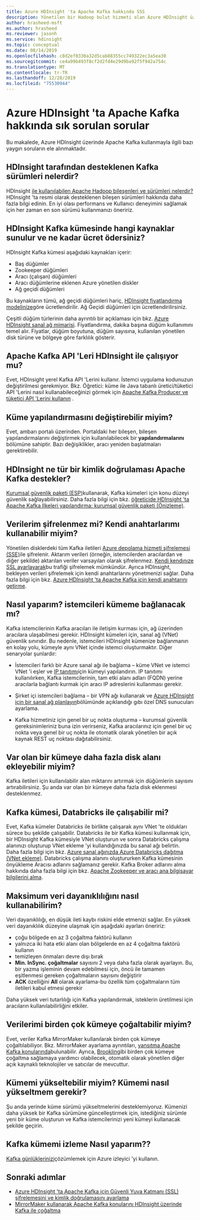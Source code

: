```yaml
---
title: Azure HDInsight 'ta Apache Kafka hakkında SSS
description: Yönetilen bir Hadoop bulut hizmeti olan Azure HDInsight üzerinde Apache Kafka hakkında sık sorulan soruların yanıtlarını alın.
author: hrasheed-msft
ms.author: hrasheed
ms.reviewer: jasonh
ms.service: hdinsight
ms.topic: conceptual
ms.date: 08/14/2019
ms.openlocfilehash: c8d2ef0330a32d5cab88355cc749322ec3a5ea30
ms.sourcegitcommit: ce4a99b493f8cf2d2fd4e29d9ba92f5f942a754c
ms.translationtype: MT
ms.contentlocale: tr-TR
ms.lasthandoff: 12/28/2019
ms.locfileid: "75530944"
---
```

# <a name="frequently-asked-questions-about-apache-kafka-in-azure-hdinsight"></a>Azure HDInsight 'ta Apache Kafka hakkında sık sorulan sorular

Bu makalede, Azure HDInsight üzerinde Apache Kafka kullanmayla ilgili bazı yaygın soruların ele alınmaktadır.

## <a name="what-kafka-versions-are-supported-by-hdinsight"></a>HDInsight tarafından desteklenen Kafka sürümleri nelerdir?

HDInsight [ile kullanılabilen Apache Hadoop bileşenleri ve sürümleri nelerdir?](../hdinsight-component-versioning.md#supported-hdinsight-versions)HDInsight 'ta resmi olarak desteklenen bileşen sürümleri hakkında daha fazla bilgi edinin. En iyi olası performans ve Kullanıcı deneyimini sağlamak için her zaman en son sürümü kullanmanızı öneririz.

## <a name="what-resources-are-provided-in-an-hdinsight-kafka-cluster-and-what-resources-am-i-charged-for"></a>HDInsight Kafka kümesinde hangi kaynaklar sunulur ve ne kadar ücret ödersiniz?

HDInsight Kafka kümesi aşağıdaki kaynakları içerir:

* Baş düğümler
* Zookeeper düğümleri
* Aracı (çalışan) düğümleri 
* Aracı düğümlerine eklenen Azure yönetilen diskler
* Ağ geçidi düğümleri

Bu kaynakların tümü, ağ geçidi düğümleri hariç, [HDInsight fiyatlandırma modelinize](https://azure.microsoft.com/pricing/details/hdinsight/)göre ücretlendirilir. Ağ Geçidi düğümleri için ücretlendirilirsiniz.

Çeşitli düğüm türlerinin daha ayrıntılı bir açıklaması için bkz. [Azure HDInsight sanal ağ mimarisi](../hdinsight-virtual-network-architecture.md). Fiyatlandırma, dakika başına düğüm kullanımını temel alır. Fiyatlar, düğüm boyutuna, düğüm sayısına, kullanılan yönetilen disk türüne ve bölgeye göre farklılık gösterir.

## <a name="do-apache-kafka-apis-work-with-hdinsight"></a>Apache Kafka API 'Leri HDInsight ile çalışıyor mu?

Evet, HDInsight yerel Kafka API 'Lerini kullanır. İstemci uygulama kodunuzun değiştirilmesi gerekmiyor. Bkz. Öğretici: küme ile Java tabanlı üretici/tüketici API 'Lerini nasıl kullanabileceğinizi görmek için [Apache Kafka Producer ve tüketici API 'Lerini kullanın](./apache-kafka-producer-consumer-api.md) .

## <a name="can-i-change-cluster-configurations"></a>Küme yapılandırmasını değiştirebilir miyim?

Evet, ambarı portalı üzerinden. Portaldaki her bileşen, bileşen yapılandırmalarını değiştirmek için kullanılabilecek bir **yapılandırmalarını** bölümüne sahiptir. Bazı değişiklikler, aracı yeniden başlatmaları gerektirebilir.

## <a name="what-type-of-authentication-does-hdinsight-support-for-apache-kafka"></a>HDInsight ne tür bir kimlik doğrulaması Apache Kafka destekler?

[Kurumsal güvenlik paketi (ESP)](../domain-joined/apache-domain-joined-architecture.md)kullanarak, Kafka kümeleri için konu düzeyi güvenlik sağlayabilirsiniz. Daha fazla bilgi için bkz. [öğreticide HDInsight 'ta Apache Kafka Ilkeleri yapılandırma: kurumsal güvenlik paketi (Önizleme)](../domain-joined/apache-domain-joined-run-kafka.md).

## <a name="is-my-data-encrypted-can-i-use-my-own-keys"></a>Verilerim şifrelenmez mi? Kendi anahtarlarımı kullanabilir miyim?

Yönetilen disklerdeki tüm Kafka iletileri [Azure depolama hizmeti şifrelemesi (SSE)](../../storage/common/storage-service-encryption.md)ile şifrelenir. Aktarım verileri (örneğin, istemcilerden aracılardan ve diğer şekilde) aktarılan veriler varsayılan olarak şifrelenmez. [Kendi kendınıze SSL ayarlayarak](./apache-kafka-ssl-encryption-authentication.md)bu trafiği şifrelemek mümkündür. Ayrıca HDInsight, bekleyen verileri şifrelemek için kendi anahtarlarını yönetmenizi sağlar. Daha fazla bilgi için bkz. [Azure HDInsight 'ta Apache Kafka için kendi anahtarını getirme](apache-kafka-byok.md).

## <a name="how-do-i-connect-clients-to-my-cluster"></a>Nasıl yaparım? istemcileri kümeme bağlanacak mı?

Kafka istemcilerinin Kafka aracıları ile iletişim kurması için, ağ üzerinden aracılara ulaşabilmesi gerekir. HDInsight kümeleri için, sanal ağ (VNet) güvenlik sınırıdır. Bu nedenle, istemcileri HDInsight kümenize bağlanmanın en kolay yolu, kümeyle aynı VNet içinde istemci oluşturmaktır. Diğer senaryolar şunlardır:

* İstemcileri farklı bir Azure sanal ağı ile bağlama – küme VNet ve istemci VNet 'i eşler ve [IP tanıtımı](apache-kafka-connect-vpn-gateway.md#configure-kafka-for-ip-advertising)için kümeyi yapılandırın. IP tanıtımı kullanılırken, Kafka istemcilerinin, tam etki alanı adları (FQDN) yerine aracılarla bağlantı kurmak için aracı IP adreslerini kullanması gerekir.

* Şirket içi istemcileri bağlama – bir VPN ağı kullanarak ve [Azure HDInsight için bir sanal ağ planlayın](../hdinsight-plan-virtual-network-deployment.md)bölümünde açıklandığı gıbı özel DNS sunucuları ayarlama.

* Kafka hizmetiniz için genel bir uç nokta oluşturma – kurumsal güvenlik gereksinimleriniz buna izin verirseniz, Kafka aracılarınız için genel bir uç nokta veya genel bir uç nokta ile otomatik olarak yönetilen bir açık kaynak REST uç noktası dağıtabilirsiniz.

## <a name="can-i-add-more-disk-space-on-an-existing-cluster"></a>Var olan bir kümeye daha fazla disk alanı ekleyebilir miyim?

Kafka iletileri için kullanılabilir alan miktarını artırmak için düğümlerin sayısını artırabilirsiniz. Şu anda var olan bir kümeye daha fazla disk eklenmesi desteklenmez.

## <a name="can-a-kafka-cluster-work-with-databricks"></a>Kafka kümesi, Databricks ile çalışabilir mi? 

Evet, Kafka kümeler Databricks ile birlikte çalışarak aynı VNet 'te oldukları sürece bu şekilde çalışabilir. Databricks ile bir Kafka kümesi kullanmak için, bir HDInsight Kafka kümesiyle VNet oluşturun ve sonra Databricks çalışma alanınızı oluşturup VNet ekleme 'yi kullandığınızda bu sanal ağı belirtin. Daha fazla bilgi için bkz. [Azure sanal ağınızda Azure Databricks dağıtma (VNet ekleme)](https://docs.microsoft.com/azure/databricks/administration-guide/cloud-configurations/azure/vnet-inject). Databricks çalışma alanını oluştururken Kafka kümesinin önyükleme Aracısı adlarını sağlamanız gerekir. Kafka Broker adlarını alma hakkında daha fazla bilgi için bkz. [Apache Zookeeper ve aracı ana bilgisayar bilgilerini alma](https://docs.microsoft.com/azure/hdinsight/kafka/apache-kafka-get-started#getkafkainfo).

## <a name="how-can-i-have-maximum-data-durability"></a>Maksimum veri dayanıklılığını nasıl kullanabilirim?

Veri dayanıklılığı, en düşük ileti kaybı riskini elde etmenizi sağlar. En yüksek veri dayanıklılık düzeyine ulaşmak için aşağıdaki ayarları öneririz:

* çoğu bölgede en az 3 çoğaltma faktörü kullanın
* yalnızca iki hata etki alanı olan bölgelerde en az 4 çoğaltma faktörü kullanın
* temizleyen önmaları devre dışı bırak
* **Min. InSync. çoğaltmalar** sayısını 2 veya daha fazla olarak ayarlayın. Bu, bir yazma işleminin devam edebilmesi için, öncü ile tamamen eşitlenmesi gereken çoğaltmaların sayısını değiştirir
* **ACK** özelliğini **All** olarak ayarlama-bu özellik tüm çoğaltmaların tüm iletileri kabul etmesi gerekir

Daha yüksek veri tutarlılığı için Kafka yapılandırmak, isteklerin üretilmesi için aracıların kullanılabilirliğini etkiler.

## <a name="can-i-replicate-my-data-to-multiple-clusters"></a>Verilerimi birden çok kümeye çoğaltabilir miyim?

Evet, veriler Kafka MirrorMaker kullanılarak birden çok kümeye çoğaltılabiliyor. Bkz. MirrorMaker ayarlama ayrıntıları, [yansıtma Apache Kafka konularında](apache-kafka-mirroring.md)bulunabilir. Ayrıca, [Brooklin](https://github.com/linkedin/Brooklin/)gibi birden çok kümeye çoğaltma sağlamaya yardımcı olabilecek, otomatik olarak yönetilen diğer açık kaynaklı teknolojiler ve satıcılar de mevcuttur.

## <a name="can-i-upgrade-my-cluster-how-should-i-upgrade-my-cluster"></a>Kümemi yükseltebilir miyim? Kümemi nasıl yükseltmem gerekir?

Şu anda yerinde küme sürümü yükseltmelerini desteklemiyoruz. Kümenizi daha yüksek bir Kafka sürümüne güncelleştirmek için, istediğiniz sürümle yeni bir küme oluşturun ve Kafka istemcilerinizi yeni kümeyi kullanacak şekilde geçirin.

## <a name="how-do-i-monitor-my-kafka-cluster"></a>Kafka kümemi izleme Nasıl yaparım??

[Kafka günlüklerinizi](./apache-kafka-log-analytics-operations-management.md)çözümlemek için Azure izleyici 'yi kullanın.

## <a name="next-steps"></a>Sonraki adımlar

* [Azure HDInsight 'ta Apache Kafka için Güvenli Yuva Katmanı (SSL) şifrelemesini ve kimlik doğrulamasını ayarlama](./apache-kafka-ssl-encryption-authentication.md)
* [MirrorMaker kullanarak Apache Kafka konularını HDInsight üzerinde Kafka ile çoğaltma](./apache-kafka-mirroring.md)
